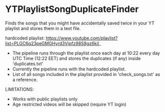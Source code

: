 # YTPlaylistSongDuplicateFinder
Finds the songs that you might have accidentally saved twice in your YT playlist and stores them in a text file.

hardcoded playlist: https://www.youtube.com/playlist?list=PLGC6q23peGMGHyrd3Vjpfz98S8gz6kiI_

- The pipeline runs through the playlist once each day at 10:22 every day UTC Time (12:22 EET) and stores the duplicates (if any) inside 'duplicates.txt'
- Currently the pipeline runs with the hardcoded playlist.
- List of all songs included in the playlist provided in 'check_songs.txt' as a reference.


LIMITATIONS:
- Works with public playlists only
- Age restricted videos will be skipped (require YT login)
